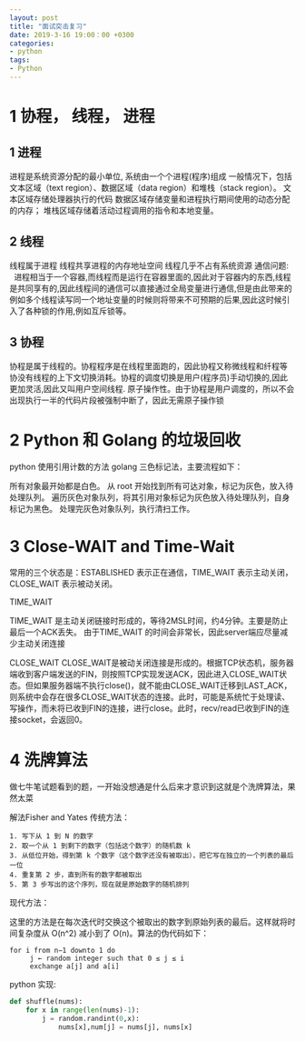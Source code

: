 ```yaml
---
layout: post
title: "面试突击复习"
date: 2019-3-16 19:00：00 +0300
categories:
- python
tags:
- Python
---
```


# 1 协程， 线程， 进程

## 1 进程
进程是系统资源分配的最小单位, 系统由一个个进程(程序)组成
一般情况下，包括文本区域（text region）、数据区域（data region）和堆栈（stack region）。
文本区域存储处理器执行的代码
数据区域存储变量和进程执行期间使用的动态分配的内存；
堆栈区域存储着活动过程调用的指令和本地变量。

## 2 线程
线程属于进程
线程共享进程的内存地址空间
线程几乎不占有系统资源
通信问题:   进程相当于一个容器,而线程而是运行在容器里面的,因此对于容器内的东西,线程是共同享有的,因此线程间的通信可以直接通过全局变量进行通信,但是由此带来的例如多个线程读写同一个地址变量的时候则将带来不可预期的后果,因此这时候引入了各种锁的作用,例如互斥锁等。
## 3 协程
协程是属于线程的。协程程序是在线程里面跑的，因此协程又称微线程和纤程等
协没有线程的上下文切换消耗。协程的调度切换是用户(程序员)手动切换的,因此更加灵活,因此又叫用户空间线程.
原子操作性。由于协程是用户调度的，所以不会出现执行一半的代码片段被强制中断了，因此无需原子操作锁

# 2 Python 和 Golang 的垃圾回收

python 使用引用计数的方法
golang 三色标记法，主要流程如下：

所有对象最开始都是白色。
从 root 开始找到所有可达对象，标记为灰色，放入待处理队列。
遍历灰色对象队列，将其引用对象标记为灰色放入待处理队列，自身标记为黑色。
处理完灰色对象队列，执行清扫工作。

# 3 Close-WAIT and Time-Wait

常用的三个状态是：ESTABLISHED 表示正在通信，TIME_WAIT 表示主动关闭，CLOSE_WAIT 表示被动关闭。

TIME_WAIT

TIME_WAIT 是主动关闭链接时形成的，等待2MSL时间，约4分钟。主要是防止最后一个ACK丢失。  由于TIME_WAIT 的时间会非常长，因此server端应尽量减少主动关闭连接

CLOSE_WAIT
CLOSE_WAIT是被动关闭连接是形成的。根据TCP状态机，服务器端收到客户端发送的FIN，则按照TCP实现发送ACK，因此进入CLOSE_WAIT状态。但如果服务器端不执行close()，就不能由CLOSE_WAIT迁移到LAST_ACK，则系统中会存在很多CLOSE_WAIT状态的连接。此时，可能是系统忙于处理读、写操作，而未将已收到FIN的连接，进行close。此时，recv/read已收到FIN的连接socket，会返回0。

# 4 洗牌算法

做七牛笔试题看到的题，一开始没想通是什么后来才意识到这就是个洗牌算法，果然太菜

解法Fisher and Yates
传统方法：

    1. 写下从 1 到 N 的数字
    2. 取一个从 1 到剩下的数字（包括这个数字）的随机数 k
    3. 从低位开始，得到第 k 个数字（这个数字还没有被取出），把它写在独立的一个列表的最后一位
    4. 重复第 2 步，直到所有的数字都被取出
    5. 第 3 步写出的这个序列，现在就是原始数字的随机排列

现代方法：

这里的方法是在每次迭代时交换这个被取出的数字到原始列表的最后。这样就将时间复杂度从 O(n^2) 减小到了 O(n)。算法的伪代码如下：

```
for i from n−1 downto 1 do
     j ← random integer such that 0 ≤ j ≤ i
     exchange a[j] and a[i]
```
python 实现:
```python
def shuffle(nums):
    for x in range(len(nums)-1):
        j = random.randint(0,x):
            nums[x],num[j] = nums[j], nums[x]
```